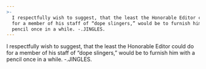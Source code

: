 ```yaml
---
>-
  I respectfully wish to suggest, that the least the Honorable Editor could do
  for a member of his staff of “dope slingers,” would be to furnish him with a
  pencil once in a while. -.JINGLES.
---
```


I respectfully wish to suggest, that the least the Honorable Editor could do for a member of his staff of “dope slingers,” would be to furnish him with a pencil once in a while. -.JINGLES.